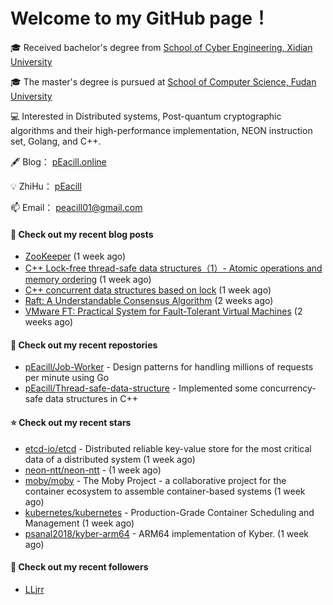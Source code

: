# Welcome to my GitHub page！

🎓 Received bachelor's degree from [School of Cyber Engineering, Xidian University](https://ce.xidian.edu.cn/)

🎓 The master's degree is pursued at [School of Computer Science, Fudan University](https://cs.fudan.edu.cn/)

💻 Interested in Distributed systems, Post-quantum cryptographic algorithms and their high-performance implementation, NEON instruction set, Golang, and C++.

🖋 Blog： [pEacill.online](https://peacill.online/)

💡 ZhiHu： [pEacill](https://www.zhihu.com/people/mimanchi-61-67)

📫 Email： [peacill01@gmail.com](mailto:peacill01@gmail.com)

#### 📜 Check out my recent blog posts

- [ZooKeeper](https://peacill.online/post/7340.html) (1 week ago)
- [C&#43;&#43; Lock-free thread-safe data structures（1）- Atomic operations and memory ordering](https://peacill.online/post/303.html) (1 week ago)
- [C&#43;&#43; concurrent data structures based on lock](https://peacill.online/post/20527.html) (1 week ago)
- [Raft: A Understandable Consensus Algorithm](https://peacill.online/post/9989.html) (2 weeks ago)
- [VMware FT: Practical System for Fault-Tolerant Virtual Machines](https://peacill.online/post/42123.html) (2 weeks ago)

#### 🌱 Check out my recent repostories

- [pEacill/Job-Worker](https://github.com/pEacill/Job-Worker) - Design patterns for handling millions of requests per minute using Go
- [pEacill/Thread-safe-data-structure](https://github.com/pEacill/Thread-safe-data-structure) - Implemented some concurrency-safe data structures in C&#43;&#43;

#### ⭐ Check out my recent stars

- [etcd-io/etcd](https://github.com/etcd-io/etcd) - Distributed reliable key-value store for the most critical data of a distributed system (1 week ago)
- [neon-ntt/neon-ntt](https://github.com/neon-ntt/neon-ntt) -  (1 week ago)
- [moby/moby](https://github.com/moby/moby) - The Moby Project - a collaborative project for the container ecosystem to assemble container-based systems (1 week ago)
- [kubernetes/kubernetes](https://github.com/kubernetes/kubernetes) - Production-Grade Container Scheduling and Management (1 week ago)
- [psanal2018/kyber-arm64](https://github.com/psanal2018/kyber-arm64) - ARM64 implementation of Kyber. (1 week ago)

#### 👯 Check out my recent followers

- [LLjrr](https://github.com/LLjrr)



